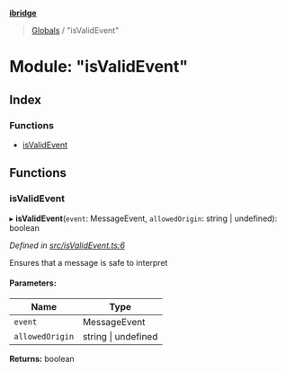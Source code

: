 **[ibridge](../README.md)**

> [Globals](../README.md) / "isValidEvent"

# Module: "isValidEvent"

## Index

### Functions

* [isValidEvent](_isvalidevent_.md#isvalidevent)

## Functions

### isValidEvent

▸ **isValidEvent**(`event`: MessageEvent, `allowedOrigin`: string \| undefined): boolean

*Defined in [src/isValidEvent.ts:6](https://github.com/franleplant/ibridge/blob/046b2f2/src/isValidEvent.ts#L6)*

Ensures that a message is safe to interpret

#### Parameters:

Name | Type |
------ | ------ |
`event` | MessageEvent |
`allowedOrigin` | string \| undefined |

**Returns:** boolean
